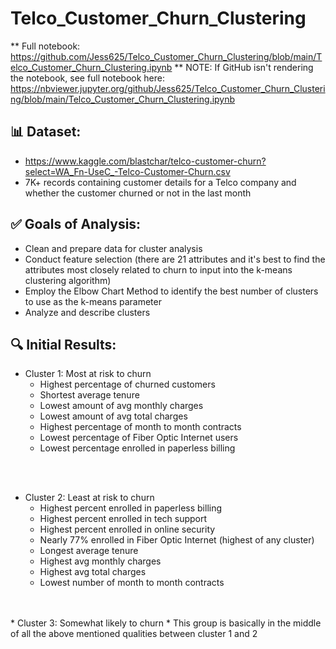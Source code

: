 # Telco_Customer_Churn_Clustering

** Full notebook: https://github.com/Jess625/Telco_Customer_Churn_Clustering/blob/main/Telco_Customer_Churn_Clustering.ipynb
** NOTE: If GitHub isn't rendering the notebook, see full notebook here: https://nbviewer.jupyter.org/github/Jess625/Telco_Customer_Churn_Clustering/blob/main/Telco_Customer_Churn_Clustering.ipynb

## 📊 Dataset: 
* https://www.kaggle.com/blastchar/telco-customer-churn?select=WA_Fn-UseC_-Telco-Customer-Churn.csv
* 7K+ records containing customer details for a Telco company and whether the customer churned or not in the last month

## ✅ Goals of Analysis:
* Clean and prepare data for cluster analysis
* Conduct feature selection (there are 21 attributes and it's best to find the attributes most closely related to churn to input into the k-means clustering algorithm)
* Employ the Elbow Chart Method to identify the best number of clusters to use as the k-means parameter
* Analyze and describe clusters

## 🔍 Initial Results:
* Cluster 1: Most at risk to churn
    * Highest percentage of churned customers
    * Shortest average tenure
    * Lowest amount of avg monthly charges
    * Lowest amount of avg total charges
    * Highest percentage of month to month contracts
    * Lowest percentage of Fiber Optic Internet users
    * Lowest percentage enrolled in paperless billing
<br />
<br />
   
* Cluster 2: Least at risk to churn
    * Highest percent enrolled in paperless billing
    * Highest percent enrolled in tech support
    * Highest percent enrolled in online security
    * Nearly 77% enrolled in Fiber Optic Internet (highest of any cluster)
    * Longest average tenure
    * Highest avg monthly charges
    * Highest avg total charges
    * Lowest number of month to month contracts
<br />
<br />
* Cluster 3: Somewhat likely to churn
    * This group is basically in the middle of all the above mentioned qualities between cluster 1 and 2
